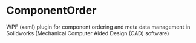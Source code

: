 # ComponentOrder

WPF (xaml) plugin for component ordering and meta data management in Solidworks (Mechanical Computer Aided Design (CAD) software)
